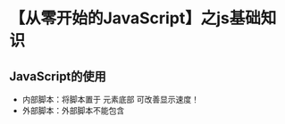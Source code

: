# 【从零开始的JavaScript】之js基础知识

## JavaScript的使用

- 内部脚本：将脚本置于 <body> 元素底部 可改善显示速度！
- 外部脚本：外部脚本不能包含 <script> 标签

外部脚本 的 **优势** ：已缓存的 js 文件可以加速页面加载



### js 的显示方案

输出显示至：

- 警告框
- HTML输出
- HTML元素
- 浏览器控制台



#### 根据HTML元素输出

```HTML
<h1 id="words">
    hello world
</h1>
<script>
document.getElementById("words").innerHTML = "hell world";
</script>
```